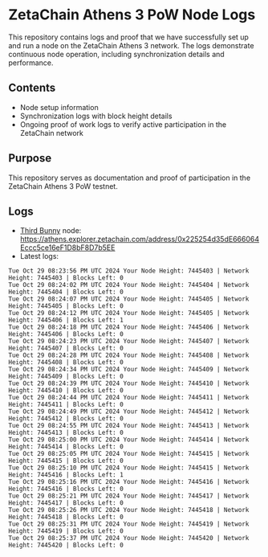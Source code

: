 # ZetaChain Athens 3 PoW Node Logs
This repository contains logs and proof that we have successfully set up and run a node on the ZetaChain Athens 3 network. The logs demonstrate continuous node operation, including synchronization details and performance.

## Contents
- Node setup information
- Synchronization logs with block height details
- Ongoing proof of work logs to verify active participation in the ZetaChain network

## Purpose
This repository serves as documentation and proof of participation in the ZetaChain Athens 3 PoW testnet.

## Logs

- [Third Bunny](https://thirdbunny.xyz/) node: https://athens.explorer.zetachain.com/address/0x225254d35dE666064Eccc5ce16eF1D8bF8D7b5EE
- Latest logs:
```
Tue Oct 29 08:23:56 PM UTC 2024 Your Node Height: 7445403 | Network Height: 7445403 | Blocks Left: 0
Tue Oct 29 08:24:02 PM UTC 2024 Your Node Height: 7445404 | Network Height: 7445404 | Blocks Left: 0
Tue Oct 29 08:24:07 PM UTC 2024 Your Node Height: 7445405 | Network Height: 7445405 | Blocks Left: 0
Tue Oct 29 08:24:12 PM UTC 2024 Your Node Height: 7445405 | Network Height: 7445406 | Blocks Left: 1
Tue Oct 29 08:24:18 PM UTC 2024 Your Node Height: 7445406 | Network Height: 7445406 | Blocks Left: 0
Tue Oct 29 08:24:23 PM UTC 2024 Your Node Height: 7445407 | Network Height: 7445407 | Blocks Left: 0
Tue Oct 29 08:24:28 PM UTC 2024 Your Node Height: 7445408 | Network Height: 7445408 | Blocks Left: 0
Tue Oct 29 08:24:34 PM UTC 2024 Your Node Height: 7445409 | Network Height: 7445409 | Blocks Left: 0
Tue Oct 29 08:24:39 PM UTC 2024 Your Node Height: 7445410 | Network Height: 7445410 | Blocks Left: 0
Tue Oct 29 08:24:44 PM UTC 2024 Your Node Height: 7445411 | Network Height: 7445411 | Blocks Left: 0
Tue Oct 29 08:24:49 PM UTC 2024 Your Node Height: 7445412 | Network Height: 7445412 | Blocks Left: 0
Tue Oct 29 08:24:55 PM UTC 2024 Your Node Height: 7445413 | Network Height: 7445413 | Blocks Left: 0
Tue Oct 29 08:25:00 PM UTC 2024 Your Node Height: 7445414 | Network Height: 7445414 | Blocks Left: 0
Tue Oct 29 08:25:05 PM UTC 2024 Your Node Height: 7445415 | Network Height: 7445415 | Blocks Left: 0
Tue Oct 29 08:25:10 PM UTC 2024 Your Node Height: 7445415 | Network Height: 7445416 | Blocks Left: 1
Tue Oct 29 08:25:16 PM UTC 2024 Your Node Height: 7445416 | Network Height: 7445416 | Blocks Left: 0
Tue Oct 29 08:25:21 PM UTC 2024 Your Node Height: 7445417 | Network Height: 7445417 | Blocks Left: 0
Tue Oct 29 08:25:26 PM UTC 2024 Your Node Height: 7445418 | Network Height: 7445418 | Blocks Left: 0
Tue Oct 29 08:25:31 PM UTC 2024 Your Node Height: 7445419 | Network Height: 7445419 | Blocks Left: 0
Tue Oct 29 08:25:37 PM UTC 2024 Your Node Height: 7445420 | Network Height: 7445420 | Blocks Left: 0
```
